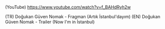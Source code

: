 (YouTube) https://www.youtube.com/watch?v=f_BAHdRyh2w

(TR) Doğukan Güven Nomak - Fragman (Artık İstanbul'dayım)
(EN) Doğukan Güven Nomak - Trailer (Now I'm in İstanbul)
